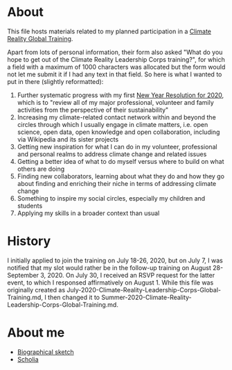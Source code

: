 # About

This file hosts materials related to my planned participation in a [Climate Reality Global Training](https://climaterealityproject.org/apply/globaltraining). 

Apart from lots of personal information, their form also asked "What do you hope to get out of the Climate Reality Leadership Corps training?", for which a field with a maximum of 1000 characters was allocated but the form would not let me submit it if I had any text in that field. So here is what I wanted to put in there (slightly reformatted):

1. Further systematic progress with my first [New Year Resolution for 2020](https://github.com/Daniel-Mietchen/ideas/blob/master/new-year-resolutions/2020.md), which is to "review all of my major professional, volunteer and family activities from the perspective of their sustainability"
1. Increasing my climate-related contact network within and beyond the circles through which I usually engage in climate matters, i.e.  open science, open data, open knowledge and open collaboration, including via Wikipedia and its sister projects
1. Getting new inspiration for what I can do in my volunteer, professional and personal realms to address climate change and related issues
1. Getting a better idea of what to do myself versus where to build on what others are doing
1. Finding new collaborators, learning about what they do and how they go about finding and enriching their niche in terms of addressing climate change
1. Something to inspire my social circles, especially my children and students
1. Applying my skills in a broader context than usual

# History

I initially applied to join the training on July 18-26, 2020, but on July 7, I was notified that my slot would rather be in the follow-up training on August 28-September 3, 2020. On July 30, I received an RSVP request for the latter event, to which I responsed affirmatively on August 1. While this file was originally created as July-2020-Climate-Reality-Leadership-Corps-Global-Training.md, I then changed it to Summer-2020-Climate-Reality-Leadership-Corps-Global-Training.md.

# About me

* [Biographical sketch](https://en.wikipedia.org/wiki/User:Daniel_Mietchen/Biographical_sketch)
* [Scholia](https://scholia.toolforge.org/author/Q20895785)
